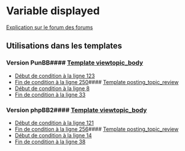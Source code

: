 # Variable displayed
[Explication sur le forum des forums](http://forum.forumactif.com/t294113-listing-des-variables#displayed)
## Utilisations dans les templates
### Version PunBB#### [Template viewtopic_body](punbb/viewtopic_body.md)
* [Début de condition à la ligne 123](../punbb/viewtopic_body.tpl#L123)
* [Fin de condition à la ligne 250](../punbb/viewtopic_body.tpl#L250)#### [Template posting_topic_review](punbb/posting_topic_review.md)
* [Début de condition à la ligne 8](../punbb/posting_topic_review.tpl#L8)
* [Fin de condition à la ligne 33](../punbb/posting_topic_review.tpl#L33)
### Version phpBB2#### [Template viewtopic_body](subsilver/viewtopic_body.md)
* [Début de condition à la ligne 121](../subsilver/viewtopic_body.tpl#L121)
* [Fin de condition à la ligne 256](../subsilver/viewtopic_body.tpl#L256)#### [Template posting_topic_review](subsilver/posting_topic_review.md)
* [Début de condition à la ligne 14](../subsilver/posting_topic_review.tpl#L14)
* [Fin de condition à la ligne 38](../subsilver/posting_topic_review.tpl#L38)